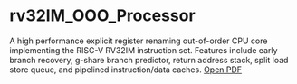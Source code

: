 # rv32IM_OOO_Processor
A high performance explicit register renaming out-of-order CPU core implementing the RISC-V RV32IM instruction set. Features include early branch recovery, g-share branch predictor, return address stack, split load store queue, and pipelined instruction/data caches.
[Open PDF](./ECE411_Out_Of_Order_Processor_Final_Report.pdf)
